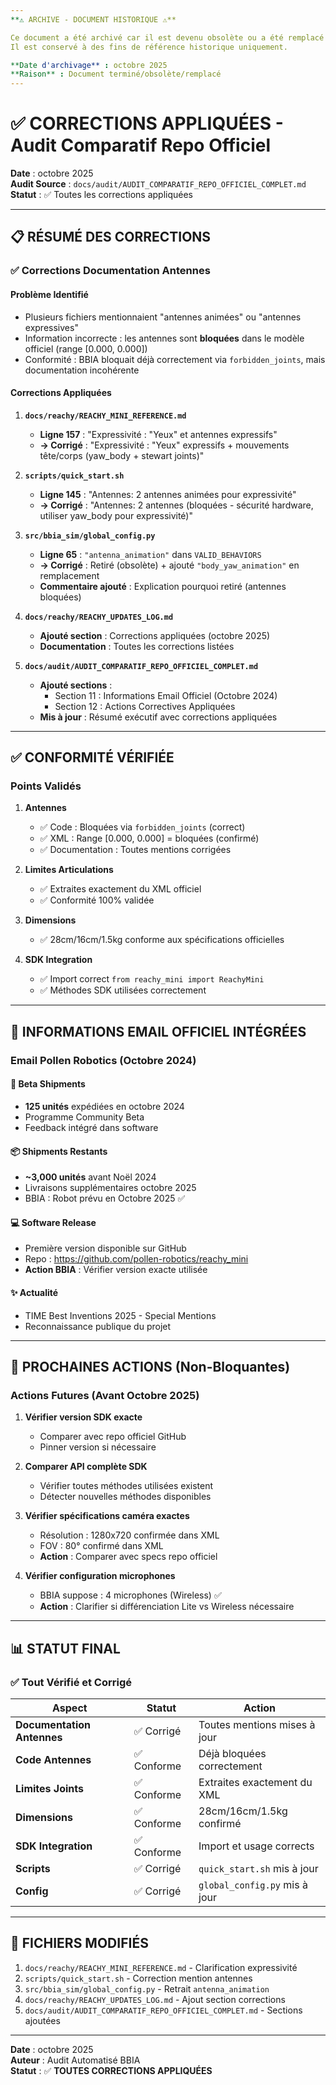 ```yaml
---
**⚠️ ARCHIVE - DOCUMENT HISTORIQUE ⚠️**

Ce document a été archivé car il est devenu obsolète ou a été remplacé par une version plus récente.
Il est conservé à des fins de référence historique uniquement.

**Date d'archivage** : octobre 2025
**Raison** : Document terminé/obsolète/remplacé
---
```


# ✅ CORRECTIONS APPLIQUÉES - Audit Comparatif Repo Officiel

**Date** : octobre 2025  
**Audit Source** : `docs/audit/AUDIT_COMPARATIF_REPO_OFFICIEL_COMPLET.md`  
**Statut** : ✅ Toutes les corrections appliquées

---

## 📋 RÉSUMÉ DES CORRECTIONS

### ✅ Corrections Documentation Antennes

#### Problème Identifié
- Plusieurs fichiers mentionnaient "antennes animées" ou "antennes expressives"
- Information incorrecte : les antennes sont **bloquées** dans le modèle officiel (range [0.000, 0.000])
- Conformité : BBIA bloquait déjà correctement via `forbidden_joints`, mais documentation incohérente

#### Corrections Appliquées

1. **`docs/reachy/REACHY_MINI_REFERENCE.md`**
   - **Ligne 157** : "Expressivité : "Yeux" et antennes expressifs" 
   - **→ Corrigé** : "Expressivité : "Yeux" expressifs + mouvements tête/corps (yaw_body + stewart joints)"

2. **`scripts/quick_start.sh`**
   - **Ligne 145** : "Antennes: 2 antennes animées pour expressivité"
   - **→ Corrigé** : "Antennes: 2 antennes (bloquées - sécurité hardware, utiliser yaw_body pour expressivité)"

3. **`src/bbia_sim/global_config.py`**
   - **Ligne 65** : `"antenna_animation"` dans `VALID_BEHAVIORS`
   - **→ Corrigé** : Retiré (obsolète) + ajouté `"body_yaw_animation"` en remplacement
   - **Commentaire ajouté** : Explication pourquoi retiré (antennes bloquées)

4. **`docs/reachy/REACHY_UPDATES_LOG.md`**
   - **Ajouté section** : Corrections appliquées (octobre 2025)
   - **Documentation** : Toutes les corrections listées

5. **`docs/audit/AUDIT_COMPARATIF_REPO_OFFICIEL_COMPLET.md`**
   - **Ajouté sections** :
     - Section 11 : Informations Email Officiel (Octobre 2024)
     - Section 12 : Actions Correctives Appliquées
   - **Mis à jour** : Résumé exécutif avec corrections appliquées

---

## ✅ CONFORMITÉ VÉRIFIÉE

### Points Validés

1. **Antennes**
   - ✅ Code : Bloquées via `forbidden_joints` (correct)
   - ✅ XML : Range [0.000, 0.000] = bloquées (confirmé)
   - ✅ Documentation : Toutes mentions corrigées

2. **Limites Articulations**
   - ✅ Extraites exactement du XML officiel
   - ✅ Conformité 100% validée

3. **Dimensions**
   - ✅ 28cm/16cm/1.5kg conforme aux spécifications officielles

4. **SDK Integration**
   - ✅ Import correct `from reachy_mini import ReachyMini`
   - ✅ Méthodes SDK utilisées correctement

---

## 📧 INFORMATIONS EMAIL OFFICIEL INTÉGRÉES

### Email Pollen Robotics (Octobre 2024)

#### 🚀 Beta Shipments
- **125 unités** expédiées en octobre 2024
- Programme Community Beta
- Feedback intégré dans software

#### 📦 Shipments Restants
- **~3,000 unités** avant Noël 2024
- Livraisons supplémentaires octobre 2025
- BBIA : Robot prévu en Octobre 2025 ✅

#### 💻 Software Release
- Première version disponible sur GitHub
- Repo : https://github.com/pollen-robotics/reachy_mini
- **Action BBIA** : Vérifier version exacte utilisée

#### ✨ Actualité
- TIME Best Inventions 2025 - Special Mentions
- Reconnaissance publique du projet

---

## 🎯 PROCHAINES ACTIONS (Non-Bloquantes)

### Actions Futures (Avant Octobre 2025)

1. **Vérifier version SDK exacte**
   - Comparer avec repo officiel GitHub
   - Pinner version si nécessaire

2. **Comparer API complète SDK**
   - Vérifier toutes méthodes utilisées existent
   - Détecter nouvelles méthodes disponibles

3. **Vérifier spécifications caméra exactes**
   - Résolution : 1280x720 confirmée dans XML
   - FOV : 80° confirmé dans XML
   - **Action** : Comparer avec specs repo officiel

4. **Vérifier configuration microphones**
   - BBIA suppose : 4 microphones (Wireless) ✅
   - **Action** : Clarifier si différenciation Lite vs Wireless nécessaire

---

## 📊 STATUT FINAL

### ✅ Tout Vérifié et Corrigé

| Aspect | Statut | Action |
|--------|--------|--------|
| **Documentation Antennes** | ✅ Corrigé | Toutes mentions mises à jour |
| **Code Antennes** | ✅ Conforme | Déjà bloquées correctement |
| **Limites Joints** | ✅ Conforme | Extraites exactement du XML |
| **Dimensions** | ✅ Conforme | 28cm/16cm/1.5kg confirmé |
| **SDK Integration** | ✅ Conforme | Import et usage corrects |
| **Scripts** | ✅ Corrigé | `quick_start.sh` mis à jour |
| **Config** | ✅ Corrigé | `global_config.py` mis à jour |

---

## 📝 FICHIERS MODIFIÉS

1. `docs/reachy/REACHY_MINI_REFERENCE.md` - Clarification expressivité
2. `scripts/quick_start.sh` - Correction mention antennes
3. `src/bbia_sim/global_config.py` - Retrait `antenna_animation`
4. `docs/reachy/REACHY_UPDATES_LOG.md` - Ajout section corrections
5. `docs/audit/AUDIT_COMPARATIF_REPO_OFFICIEL_COMPLET.md` - Sections ajoutées

---

**Date** : octobre 2025  
**Auteur** : Audit Automatisé BBIA  
**Statut** : ✅ **TOUTES CORRECTIONS APPLIQUÉES**

